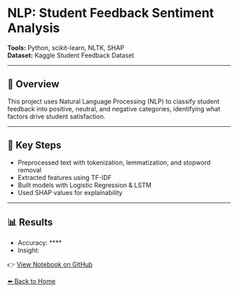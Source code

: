 # NLP: Student Feedback Sentiment Analysis

**Tools:** Python, scikit-learn, NLTK, SHAP  
**Dataset:** Kaggle Student Feedback Dataset  

---

## 📌 Overview
This project uses Natural Language Processing (NLP) to classify student feedback into positive, neutral, and negative categories, identifying what factors drive student satisfaction.

---

## 🔑 Key Steps
- Preprocessed text with tokenization, lemmatization, and stopword removal  
- Extracted features using TF-IDF  
- Built models with Logistic Regression & LSTM  
- Used SHAP values for explainability  

---

## 📊 Results
- Accuracy: ****  
- Insight: 

👉 [View Notebook on GitHub](https://github.com/DataPhil17)

[⬅️ Back to Home](../index.md)
